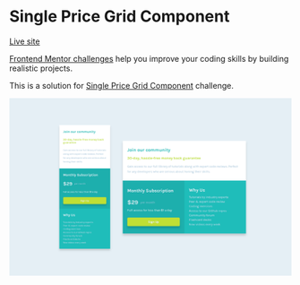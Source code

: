# Single Price Grid Component
[Live site](https://codernami.github.io/single-price-grid-component/)

[Frontend Mentor challenges](https://www.frontendmentor.io/) help you improve your coding skills by building realistic projects.

This is a solution for [Single Price Grid Component](https://www.frontendmentor.io/challenges/single-price-grid-component-5ce41129d0ff452fec5abbbc) challenge.

![preview screenshot](images/preview.png)


